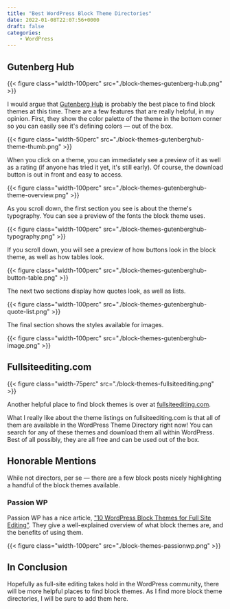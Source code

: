 ```yaml
---
title: "Best WordPress Block Theme Directories"
date: 2022-01-08T22:07:56+0000
draft: false
categories:
    - WordPress
---
```


## Gutenberg Hub
{{< figure class="width-100perc" src="./block-themes-gutenberg-hub.png" >}}

I would argue that [Gutenberg Hub](https://themes.gutenberghub.com/) is probably the best place to find block themes at this time.  There are a few features that are really helpful, in my opinion.  First, they show the color palette of the theme in the bottom corner so you can easily see it's defining colors — out of the box.

{{< figure class="width-50perc" src="./block-themes-gutenberghub-theme-thumb.png" >}}

When you click on a theme, you can immediately see a preview of it as well as a rating (if anyone has tried it yet, it's still early).  Of course, the download button is out in front and easy to access.

{{< figure class="width-100perc" src="./block-themes-gutenberghub-theme-overview.png" >}}

As you scroll down, the first section you see is about the theme's typography.  You can see a preview of the fonts the block theme uses.

{{< figure class="width-100perc" src="./block-themes-gutenberghub-typography.png" >}}

If you scroll down, you will see a preview of how buttons look in the block theme, as well as how tables look.

{{< figure class="width-100perc" src="./block-themes-gutenberghub-button-table.png" >}}

The next two sections display how quotes look, as well as lists.

{{< figure class="width-100perc" src="./block-themes-gutenberghub-quote-list.png" >}}

The final section shows the styles available for images.

{{< figure class="width-100perc" src="./block-themes-gutenberghub-image.png" >}}

## Fullsiteediting.com
{{< figure class="width-75perc" src="./block-themes-fullsiteediting.png" >}}

Another helpful place to find block themes is over at [fullsiteediting.com](https://fullsiteediting.com/themes/).

What I really like about the theme listings on fullsiteediting.com is that all of them are available in the WordPress Theme Directory right now!  You can search for any of these themes and download them all within WordPress.  Best of all possibly, they are all free and can be used out of the box.

## Honorable Mentions
While not directors, per se — there are a few block posts nicely highlighting a handful of the block themes available.

### Passion WP
Passion WP has a nice article, ["10 WordPress Block Themes for Full Site Editing"](https://passionwp.com/wordpress-block-themes/).  They give a well-explained overview of what block themes are, and the benefits of using them.

{{< figure class="width-100perc" src="./block-themes-passionwp.png" >}}

## In Conclusion
Hopefully as full-site editing takes hold in the WordPress community, there will be more helpful places to find block themes.  As I find more block theme directories, I will be sure to add them here.
